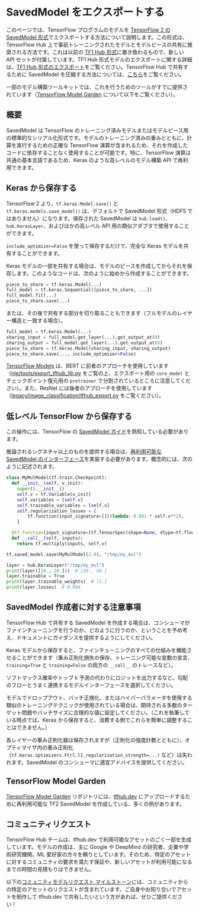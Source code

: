 # SavedModel をエクスポートする

このページでは、TensorFlow プログラムのモデルを [TensorFlow 2 の SavedModel 形式](https://www.tensorflow.org/guide/saved_model)でエクスポートする方法について説明します。この形式は、TensorFlow Hub 上で事前トレーニングされたモデルとモデルピースの共有に推奨される方法です。これは以前の [TF1 Hub 形式](tf1_hub_module.md)に置き換わるもので、新しい API セットが付属しています。TF1 Hub 形式モデルのエクスポートに関する詳細は、[TF1 Hub 形式のエクスポート](exporting_hub_format.md)をご覧ください。TensorFlow Hub で共有するために  SavedModel を圧縮する方法については、[こちら](writing_documentation.md#model-specific_asset_content)をご覧ください。

一部のモデル構築ツールキットでは、これを行うためのツールがすでに提供されています（[TensorFlow Model Garden](#tensorflow-model-garden) について以下をご覧ください）。

## 概要

SavedModel は TensorFlow のトレーニング済みモデルまたはモデルピース用の標準的なシリアル化形式です。モデルのトレーニング済みの重みとともに、計算を実行するための正確な TensorFlow 演算が含まれるため、それを作成したコードに依存することなく使用することが可能です。特に、TensorFlow 演算は共通の基本言語であるため、Keras のような高レベルのモデル構築 API で再利用できます。

## Keras から保存する

TensorFlow 2 より、`tf.keras.Model.save()` と `tf.keras.models.save_model()` は、デフォルトで SavedModel 形式（HDF5 ではありません）になります。保存された SavedModel は `hub.load()`、`hub.KerasLayer`、およびほかの高レベル API 用の類似アダプタで使用することができます。

`include_optimizer=False` を使って保存するだけで、完全な Keras モデルを共有することができます。

Keras モデルの一部を共有する場合は、モデルのピースを作成してからそれを保存します。このようなコードは、次のように始めから作成することができます。

```python
piece_to_share = tf.keras.Model(...)
full_model = tf.keras.Sequential([piece_to_share, ...])
full_model.fit(...)
piece_to_share.save(...)
```

または、その後で共有する部分を切り取ることもできます（フルモデルのレイヤー構造と一致する場合）。

```python
full_model = tf.keras.Model(...)
sharing_input = full_model.get_layer(...).get_output_at(0)
sharing_output = full_model.get_layer(...).get_output_at(0)
piece_to_share = tf.keras.Model(sharing_input, sharing_output)
piece_to_share.save(..., include_optimizer=False)
```

[TensorFlow Models](https://github.com/tensorflow/models) は、BERT に前者のアプローチを使用しています（[nlp/tools/export_tfhub_lib.py](https://github.com/tensorflow/models/blob/master/official/nlp/tools/export_tfhub_lib.py) をご覧の上、エクスポート用の `core_model` とチェックポイント復元用の `pretrainer` で分割されているところに注意してください）。また、ResNet には後者のアプローチを使用しています（[legacy/image_classification/tfhub_export.py](https://github.com/tensorflow/models/blob/master/official/legacy/image_classification/resnet/tfhub_export.py) をご覧ください）。

## 低レベル TensorFlow から保存する

この操作には、TensorFlow の [SavedModel ガイド](https://www.tensorflow.org/guide/saved_model)を熟知している必要があります。

推論されるシグネチャ以上のものを提供する場合は、[再利用可能な SavedModel のインターフェース](reusable_saved_models.md)を実装する必要があります。概念的には、次のように記述されます。

```python
class MyMulModel(tf.train.Checkpoint):
  def __init__(self, v_init):
    super().__init__()
    self.v = tf.Variable(v_init)
    self.variables = [self.v]
    self.trainable_variables = [self.v]
    self.regularization_losses = [
        tf.function(input_signature=[])(lambda: 0.001 * self.v**2),
    ]

  @tf.function(input_signature=[tf.TensorSpec(shape=None, dtype=tf.float32)])
  def __call__(self, inputs):
    return tf.multiply(inputs, self.v)

tf.saved_model.save(MyMulModel(2.0), "/tmp/my_mul")

layer = hub.KerasLayer("/tmp/my_mul")
print(layer([10., 20.]))  # [20., 40.]
layer.trainable = True
print(layer.trainable_weights)  # [2.]
print(layer.losses)  # 0.004
```

## SavedModel 作成者に対する注意事項

TensorFlow Hub で共有する SavedModel を作成する場合は、コンシューマがファインチューニングを行うのか、どのように行うのか、ということを予め考え、ドキュメントにガイダンスを提供するようにしてください。

Keras モデルから保存すると、ファインチューニングのすべての仕組みを機能させることができます（重み正則化損失の保存、トレーニング可能な変数の宣言、`training=True` と `training=False` の両方の `__call__` のトレースなど）。

ソフトマックス確率やトップ k 予測の代わりにロジットを出力するなど、勾配のフローとうまく連携するモデルインターフェースを選択してください。

モデルでドロップアウト、バッチ正規化、またはハイパーパラメータを使用する類似のトレーニングテクニックが使用されている場合は、期待される多数のターゲット問題やバッチサイズに合理的な値に設定してください。（これを執筆している時点では、Keras から保存すると、消費する側でこれらを簡単に調整することはできません。）

各レイヤーの重み正則化器は保存されますが（正則化の強度計数とともに）、オプティマイザ内の重み正則化（`tf.keras.optimizers.Ftrl.l1_regularization_strength=...)` など）は失われます。SavedModel のコンシューマに適宜アドバイスを提供してください。

<a name="tensorflow-model-garden"></a>

## TensorFlow Model Garden

[TensorFlow Model Garden](https://github.com/tensorflow/models/tree/master/research/official) リポジトリには、[tfhub.dev](https://tfhub.dev/) にアップロードするために再利用可能な TF2 SavedModel を作成している、多くの例があります。

## コミュニティリクエスト

TensorFlow Hub チームは、tfhub.dev で利用可能なアセットのごく一部を生成しています。モデルの作成は、主に Google や DeepMind の研究者、企業や学術研究機関、ML 愛好家の方々を頼りとしています。そのため、特定のアセットに対するコミュニティの要求を満たす保証や、新しいアセットが利用可能になるまでの時間の見積もりはできません。

以下の[コミュニティモデルリクエスト マイルストーン](https://github.com/tensorflow/hub/milestone/1)には、コミュニティからの特定のアセットのリクエストが含まれています。ご自身やお知り合いでアセットを制作して tfhub.dev で共有したいという方があれば、ぜひご提供ください！
